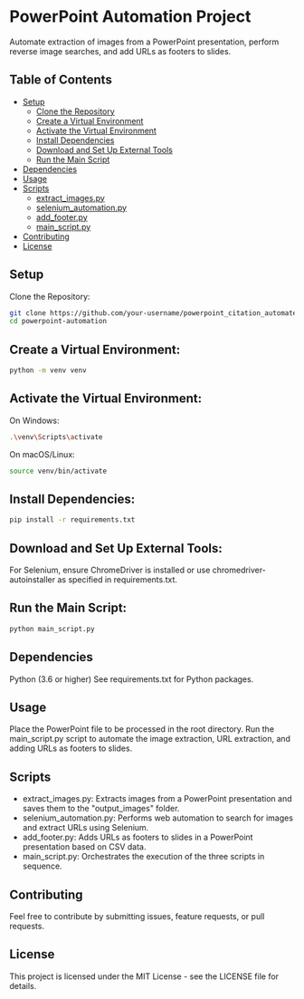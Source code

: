 # PowerPoint Automation Project

Automate extraction of images from a PowerPoint presentation, perform reverse image searches, and add URLs as footers to slides.

## Table of Contents
- [Setup](#setup)
  - [Clone the Repository](#clone-the-repository)
  - [Create a Virtual Environment](#create-a-virtual-environment)
  - [Activate the Virtual Environment](#activate-the-virtual-environment)
  - [Install Dependencies](#install-dependencies)
  - [Download and Set Up External Tools](#download-and-set-up-external-tools)
  - [Run the Main Script](#run-the-main-script)
- [Dependencies](#dependencies)
- [Usage](#usage)
- [Scripts](#scripts)
  - [extract_images.py](#extract_imagespy)
  - [selenium_automation.py](#selenium_automationpy)
  - [add_footer.py](#add_footerpy)
  - [main_script.py](#main_scriptpy)
- [Contributing](#contributing)
- [License](#license)

## Setup

Clone the Repository:

```bash
git clone https://github.com/your-username/powerpoint_citation_automated.git
cd powerpoint-automation
```

## Create a Virtual Environment:

```bash
python -m venv venv
```

## Activate the Virtual Environment:
On Windows:

```bash
.\venv\Scripts\activate
```
On macOS/Linux:

```bash
source venv/bin/activate
```

## Install Dependencies:

```bash
pip install -r requirements.txt
```

## Download and Set Up External Tools:
For Selenium, ensure ChromeDriver is installed or use chromedriver-autoinstaller as specified in requirements.txt.

## Run the Main Script:

```bash
python main_script.py
```

## Dependencies

Python (3.6 or higher)
See requirements.txt for Python packages.

## Usage

Place the PowerPoint file to be processed in the root directory. Run the main_script.py script to automate the image extraction, URL extraction, and adding URLs as footers to slides.

## Scripts

- extract_images.py: Extracts images from a PowerPoint presentation and saves them to the "output_images" folder.
- selenium_automation.py: Performs web automation to search for images and extract URLs using Selenium.
- add_footer.py: Adds URLs as footers to slides in a PowerPoint presentation based on CSV data.
- main_script.py: Orchestrates the execution of the three scripts in sequence.

## Contributing

Feel free to contribute by submitting issues, feature requests, or pull requests.

## License
This project is licensed under the MIT License - see the LICENSE file for details.
